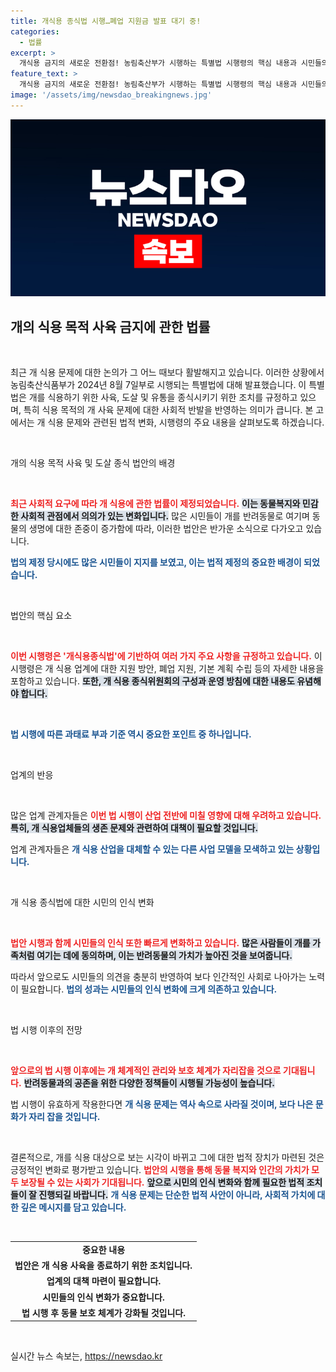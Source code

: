 ```yaml
---
title: 개식용 종식법 시행…폐업 지원금 발표 대기 중!
categories:
  - 법률
excerpt: >
  개식용 금지의 새로운 전환점! 농림축산부가 시행하는 특별법 시행령의 핵심 내용과 시민들의 반응을 체크해보세요. 식문화 변화의 물결이 지금 시작됩니다!
feature_text: >
  개식용 금지의 새로운 전환점! 농림축산부가 시행하는 특별법 시행령의 핵심 내용과 시민들의 반응을 체크해보세요. 식문화 변화의 물결이 지금 시작됩니다!
image: '/assets/img/newsdao_breakingnews.jpg'
---
```


<p><img src="/assets/img/newsdao_breakingnews.jpg" alt="cryptoinkorea 속보" /></p>

<h2 data-ke-size="size26">개의 식용 목적 사육 금지에 관한 법률</h2>

<p data-ke-size="size16">&nbsp;</p>

<p>최근 개 식용 문제에 대한 논의가 그 어느 때보다 활발해지고 있습니다. 이러한 상황에서 농림축산식품부가 2024년 8월 7일부로 시행되는 특별법에 대해 발표했습니다. 이 특별법은 개를 식용하기 위한 사육, 도살 및 유통을 종식시키기 위한 조치를 규정하고 있으며, 특히 식용 목적의 개 사육 문제에 대한 사회적 반발을 반영하는 의미가 큽니다. 본 고에서는 개 식용 문제와 관련된 법적 변화, 시행령의 주요 내용을 살펴보도록 하겠습니다.</p>

<p data-ke-size="size16">&nbsp;</p>

<p>개의 식용 목적 사육 및 도살 종식 법안의 배경</p>

<p data-ke-size="size16">&nbsp;</p>

<p><b><span style="color: #ee2323;">최근 사회적 요구에 따라 개 식용에 관한 법률이 제정되었습니다.</span></b> <b><span style="background-color: #21538527;">이는 동물복지와 민감한 사회적 관점에서 의의가 있는 변화입니다.</span></b> 많은 시민들이 개를 반려동물로 여기며 동물의 생명에 대한 존중이 증가함에 따라, 이러한 법안은 반가운 소식으로 다가오고 있습니다.</p>

<p><b><span style="color: #1a5490;">법의 제정 당시에도 많은 시민들이 지지를 보였고, 이는 법적 제정의 중요한 배경이 되었습니다.</span></b></p>

<p data-ke-size="size16">&nbsp;</p>

<p>법안의 핵심 요소</p>

<p data-ke-size="size16">&nbsp;</p>

<p><b><span style="color: #ee2323;">이번 시행령은 '개식용종식법'에 기반하여 여러 가지 주요 사항을 규정하고 있습니다.</span></b> 이 시행령은 개 식용 업계에 대한 지원 방안, 폐업 지원, 기본 계획 수립 등의 자세한 내용을 포함하고 있습니다. <b><span style="background-color: #21538527;">또한, 개 식용 종식위원회의 구성과 운영 방침에 대한 내용도 유념해야 합니다.</span></b></p>

<p data-ke-size="size16">&nbsp;</p>

<p><b><span style="color: #1a5490;">법 시행에 따른 과태료 부과 기준 역시 중요한 포인트 중 하나입니다.</span></b></p>

<p data-ke-size="size16">&nbsp;</p>

<p>업계의 반응</p>

<p data-ke-size="size16">&nbsp;</p>

<p>많은 업계 관계자들은 <b><span style="color: #ee2323;">이번 법 시행이 산업 전반에 미칠 영향에 대해 우려하고 있습니다.</span></b> <b><span style="background-color: #21538527;">특히, 개 식용업체들의 생존 문제와 관련하여 대책이 필요할 것입니다.</span></b></p>

<p>업계 관계자들은 <b><span style="color: #1a5490;">개 식용 산업을 대체할 수 있는 다른 사업 모델을 모색하고 있는 상황입니다.</span></b></p>

<p data-ke-size="size16">&nbsp;</p>

<p>개 식용 종식법에 대한 시민의 인식 변화</p>

<p data-ke-size="size16">&nbsp;</p>

<p><b><span style="color: #ee2323;">법안 시행과 함께 시민들의 인식 또한 빠르게 변화하고 있습니다.</span></b> <b><span style="background-color: #21538527;">많은 사람들이 개를 가족처럼 여기는 데에 동의하며, 이는 반려동물의 가치가 높아진 것을 보여줍니다.</span></b></p>

<p>따라서 앞으로도 시민들의 의견을 충분히 반영하여 보다 인간적인 사회로 나아가는 노력이 필요합니다. <b><span style="color: #1a5490;">법의 성과는 시민들의 인식 변화에 크게 의존하고 있습니다.</span></b></p>

<p data-ke-size="size16">&nbsp;</p>

<p>법 시행 이후의 전망</p>

<p data-ke-size="size16">&nbsp;</p>

<p><b><span style="color: #ee2323;">앞으로의 법 시행 이후에는 개 체계적인 관리와 보호 체계가 자리잡을 것으로 기대됩니다.</span></b> <b><span style="background-color: #21538527;">반려동물과의 공존을 위한 다양한 정책들이 시행될 가능성이 높습니다.</span></b></p>

<p>법 시행이 유효하게 작용한다면 <b><span style="color: #1a5490;">개 식용 문제는 역사 속으로 사라질 것이며, 보다 나은 문화가 자리 잡을 것입니다.</span></b></p>

<p data-ke-size="size16">&nbsp;</p>

<p>결론적으로, 개를 식용 대상으로 보는 시각이 바뀌고 그에 대한 법적 장치가 마련된 것은 긍정적인 변화로 평가받고 있습니다. <b><span style="color: #ee2323;">법안의 시행을 통해 동물 복지와 인간의 가치가 모두 보장될 수 있는 사회가 기대됩니다.</span></b> <b><span style="background-color: #21538527;">앞으로 시민의 인식 변화와 함께 필요한 법적 조치들이 잘 진행되길 바랍니다.</span></b> <b><span style="color: #1a5490;">개 식용 문제는 단순한 법적 사안이 아니라, 사회적 가치에 대한 깊은 메시지를 담고 있습니다.</span></b></p>

<p data-ke-size="size16">&nbsp;</p> 

<table style="width: 100%; border-collapse: collapse;">
  <tbody>
    <tr>
      <td style="text-align: center; height: 17px;"><b>중요한 내용</b></td>
    </tr>
    <tr>
      <td style="text-align: center; height: 17px;"><b>법안은 개 식용 사육을 종료하기 위한 조치입니다.</b></td>
    </tr>
    <tr>
      <td style="text-align: center; height: 17px;"><b>업계의 대책 마련이 필요합니다.</b></td>
    </tr>
    <tr>
      <td style="text-align: center; height: 17px;"><b>시민들의 인식 변화가 중요합니다.</b></td>
    </tr>
    <tr>
      <td style="text-align: center; height: 17px;"><b>법 시행 후 동물 보호 체계가 강화될 것입니다.</b></td>
    </tr>
  </tbody>
</table>

<p data-ke-size="size16">&nbsp;</p>
실시간 뉴스 속보는, <a href="https://newsdao.kr" rel="dofollow">https://newsdao.kr</a>


